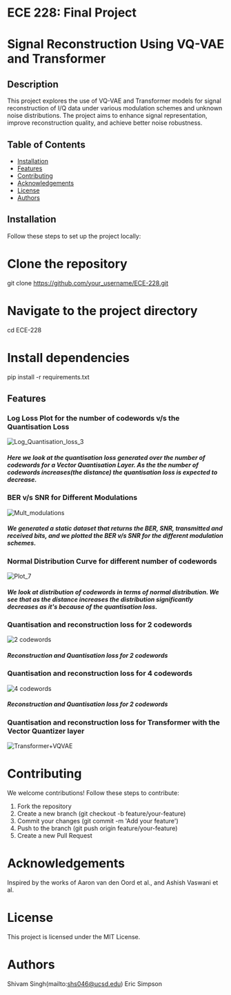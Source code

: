 <h1>ECE 228: Final Project</h1>

# Signal Reconstruction Using VQ-VAE and Transformer

## Description

This project explores the use of VQ-VAE and Transformer models for signal reconstruction of I/Q data under various modulation schemes and unknown noise distributions. The project aims to enhance signal representation, improve reconstruction quality, and achieve better noise robustness.

## Table of Contents

- [Installation](#installation)
- [Features](#features)
- [Contributing](#contributing)
- [Acknowledgements](#acknowldegements)
- [License](#license)
- [Authors](#authors)


## Installation

Follow these steps to set up the project locally:

# Clone the repository
git clone https://github.com/your_username/ECE-228.git

# Navigate to the project directory
cd ECE-228

# Install dependencies
pip install -r requirements.txt


## Features
<h3>Log Loss Plot for the number of codewords v/s the Quantisation Loss</h3>

![Log_Quantisation_loss_3](https://github.com/vamsin07/ECE-228/assets/51058745/b4a41125-7c11-4ea9-8c01-226f0629a7df)

<h5>Here we look at the quantisation loss generated over the number of codewords for a Vector Quantisation Layer. As the the number of codewords increases(the distance) the quantisation loss is expected to decrease.</h5>

<h3>BER v/s SNR for Different Modulations</h3>

![Mult_modulations](https://github.com/vamsin07/ECE-228/assets/51058745/2adc3dd6-07ed-44ef-8185-5bf92ac8b2a3)

<h5>We generated a static dataset that returns the BER, SNR, transmitted and received bits, and we plotted the BER v/s SNR for the different modulation schemes.</h5>

<h3>Normal Distribution Curve for different number of codewords</h3>

![Plot_7](https://github.com/vamsin07/ECE-228/assets/51058745/4c6251a2-d403-44db-9d96-a43fd6b271ca)

<h5>We look at distribution of codewords in terms of normal distribution. We see that as the distance increases the distribution significantly decreases as it's because of the quantisation loss.</h5>
<h3>Quantisation and reconstruction loss for 2 codewords</h3>

![2 codewords](https://github.com/vamsin07/ECE-228/assets/51058745/ca951641-3fbd-4e16-9bb8-68340c47bd53)

<h5>Reconstruction and Quantisation loss for 2 codewords</h5>
<h3>Quantisation and reconstruction loss for 4 codewords</h3>

![4 codewords](https://github.com/vamsin07/ECE-228/assets/51058745/938c2ebd-1f94-4187-b9c0-2d8cd3ab98fc)
<h5>Reconstruction and Quantisation loss for 2 codewords</h5>

<h3>Quantisation and reconstruction loss for Transformer with the Vector Quantizer layer</h3>

![Transformer+VQVAE](https://github.com/vamsin07/ECE-228/assets/51058745/a9bfe7f5-40c0-4d78-945c-519288098825)


# Contributing
We welcome contributions! Follow these steps to contribute:

1. Fork the repository
2. Create a new branch (git checkout -b feature/your-feature)
3. Commit your changes (git commit -m 'Add your feature')
4. Push to the branch (git push origin feature/your-feature)
5. Create a new Pull Request

# Acknowledgements
 
Inspired by the works of Aaron van den Oord et al., and Ashish Vaswani et al.

# License

This project is licensed under the MIT License.

# Authors

Shivam Singh(mailto:shs046@ucsd.edu)
Eric Simpson


